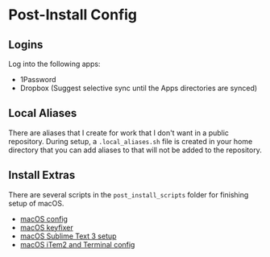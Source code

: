 # Post-Install Config

## Logins

Log into the following apps:

- 1Password
- Dropbox (Suggest selective sync until the Apps directories are synced)

## Local Aliases

There are aliases that I create for work that I don't want in a public repository. During setup, a `.local_aliases.sh` file is created in your home directory that you can add aliases to that will not be added to the repository.

## Install Extras

There are several scripts in the `post_install_scripts` folder for finishing setup of macOS.

- [macOS config](post_install_scripts/20_osx_config.sh)
- [macOS keyfixer](post_install_scripts/20_osx_keyfixer.sh)
- [macOS Sublime Text 3 setup](post_install_scripts/40_osx_sublime_text.sh)
- [macOS iTem2 and Terminal config](post_install_scripts/50_osx_item_and_terminal.sh)
